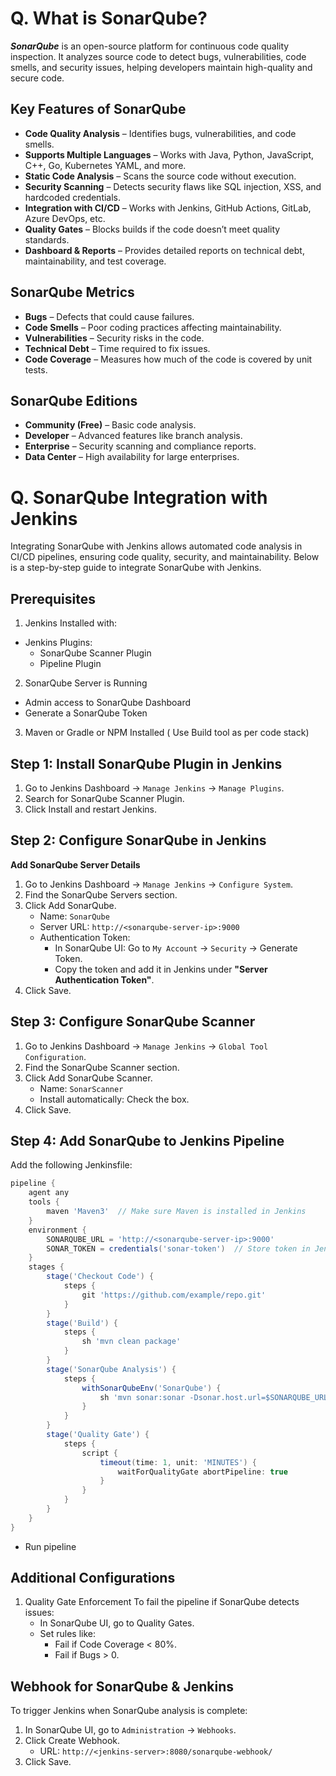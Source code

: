 # Q. What is SonarQube?
***SonarQube*** is an open-source platform for continuous code quality inspection. It analyzes source code to detect bugs, vulnerabilities, code smells, and security issues, helping developers maintain high-quality and secure code.

## Key Features of SonarQube

- **Code Quality Analysis** – Identifies bugs, vulnerabilities, and code smells.  
- **Supports Multiple Languages** – Works with Java, Python, JavaScript, C++, Go, Kubernetes YAML, and more.  
- **Static Code Analysis** – Scans the source code without execution.  
- **Security Scanning** – Detects security flaws like SQL injection, XSS, and hardcoded credentials.  
- **Integration with CI/CD** – Works with Jenkins, GitHub Actions, GitLab, Azure DevOps, etc.  
- **Quality Gates** – Blocks builds if the code doesn’t meet quality standards.  
- **Dashboard & Reports** – Provides detailed reports on technical debt, maintainability, and test coverage.  

## SonarQube Metrics

- **Bugs** – Defects that could cause failures.  
- **Code Smells** – Poor coding practices affecting maintainability.  
- **Vulnerabilities** – Security risks in the code.  
- **Technical Debt** – Time required to fix issues.  
- **Code Coverage** – Measures how much of the code is covered by unit tests.  

## SonarQube Editions
- **Community (Free)** – Basic code analysis.
- **Developer** – Advanced features like branch analysis.
- **Enterprise** – Security scanning and compliance reports.
- **Data Center** – High availability for large enterprises.

# Q. SonarQube Integration with Jenkins
Integrating SonarQube with Jenkins allows automated code analysis in CI/CD pipelines, ensuring code quality, security, and maintainability. Below is a step-by-step guide to integrate SonarQube with Jenkins.

## Prerequisites
1. Jenkins Installed with:
- Jenkins Plugins:
  - SonarQube Scanner Plugin
  - Pipeline Plugin
 
2. SonarQube Server is Running
- Admin access to SonarQube Dashboard
- Generate a SonarQube Token

3. Maven or Gradle or NPM Installed ( Use Build tool as per code stack)

## Step 1: Install SonarQube Plugin in Jenkins
1. Go to Jenkins Dashboard → `Manage Jenkins` → `Manage Plugins`.
2. Search for SonarQube Scanner Plugin.
3. Click Install and restart Jenkins.

## Step 2: Configure SonarQube in Jenkins
**Add SonarQube Server Details**
1. Go to Jenkins Dashboard → `Manage Jenkins` → `Configure System`.
2. Find the SonarQube Servers section.
3. Click Add SonarQube.
   - Name: `SonarQube`
   - Server URL: `http://<sonarqube-server-ip>:9000`
   - Authentication Token:
     - In SonarQube UI: Go to `My Account` → `Security` → Generate Token.
     - Copy the token and add it in Jenkins under **"Server Authentication Token"**.
4. Click Save.

## Step 3: Configure SonarQube Scanner
1. Go to Jenkins Dashboard → `Manage Jenkins` → `Global Tool Configuration`.
2. Find the SonarQube Scanner section.
3. Click Add SonarQube Scanner.
   - Name: `SonarScanner`
   - Install automatically: Check the box.
4. Click Save.

## Step 4: Add SonarQube to Jenkins Pipeline
Add the following Jenkinsfile:
```groovy
pipeline {
    agent any
    tools {
        maven 'Maven3'  // Make sure Maven is installed in Jenkins
    }
    environment {
        SONARQUBE_URL = 'http://<sonarqube-server-ip>:9000'
        SONAR_TOKEN = credentials('sonar-token')  // Store token in Jenkins Credentials
    }
    stages {
        stage('Checkout Code') {
            steps {
                git 'https://github.com/example/repo.git'
            }
        }
        stage('Build') {
            steps {
                sh 'mvn clean package'
            }
        }
        stage('SonarQube Analysis') {
            steps {
                withSonarQubeEnv('SonarQube') {
                    sh 'mvn sonar:sonar -Dsonar.host.url=$SONARQUBE_URL -Dsonar.login=$SONAR_TOKEN'
                }
            }
        }
        stage('Quality Gate') {
            steps {
                script {
                    timeout(time: 1, unit: 'MINUTES') {
                        waitForQualityGate abortPipeline: true
                    }
                }
            }
        }
    }
}
```
- Run pipeline 

## Additional Configurations
1. Quality Gate Enforcement
   To fail the pipeline if SonarQube detects issues:
   - In SonarQube UI, go to Quality Gates.
   - Set rules like:
     - Fail if Code Coverage < 80%.
     - Fail if Bugs > 0.

## Webhook for SonarQube & Jenkins
To trigger Jenkins when SonarQube analysis is complete:

1. In SonarQube UI, go to `Administration` → `Webhooks`.
2. Click Create Webhook.
   - URL: `http://<jenkins-server>:8080/sonarqube-webhook/`
3. Click Save.
  





